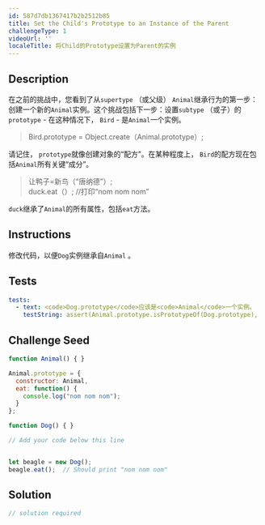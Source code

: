 ```yaml
---
id: 587d7db1367417b2b2512b85
title: Set the Child's Prototype to an Instance of the Parent
challengeType: 1
videoUrl: ''
localeTitle: 将Child的Prototype设置为Parent的实例
---
```


## Description
<section id="description">在之前的挑战中，您看到了从<code>supertype</code> （或父级） <code>Animal</code>继承行为的第一步：创建一个新的<code>Animal</code>实例。这个挑战包括下一步：设置<code>subtype</code> （或子）的<code>prototype</code> - 在这种情况下， <code>Bird</code> - 是<code>Animal</code>一个实例。 <blockquote> Bird.prototype = Object.create（Animal.prototype）; </blockquote>请记住， <code>prototype</code>就像创建对象的“配方”。在某种程度上， <code>Bird</code>的配方现在包括<code>Animal</code>所有关键“成分”。 <blockquote>让鸭子=新鸟（“唐纳德”）; <br> duck.eat（）; //打印“nom nom nom” </blockquote> <code>duck</code>继承了<code>Animal</code>的所有属性，包括<code>eat</code>方法。 </section>

## Instructions
<section id="instructions">修改代码，以便<code>Dog</code>实例继承自<code>Animal</code> 。 </section>

## Tests
<section id='tests'>

```yml
tests:
  - text: <code>Dog.prototype</code>应该是<code>Animal</code>一个实例。
    testString: assert(Animal.prototype.isPrototypeOf(Dog.prototype), '<code>Dog.prototype</code> should be an instance of <code>Animal</code>.');

```

</section>

## Challenge Seed
<section id='challengeSeed'>

<div id='js-seed'>

```js
function Animal() { }

Animal.prototype = {
  constructor: Animal,
  eat: function() {
    console.log("nom nom nom");
  }
};

function Dog() { }

// Add your code below this line


let beagle = new Dog();
beagle.eat();  // Should print "nom nom nom"

```

</div>



</section>

## Solution
<section id='solution'>

```js
// solution required
```
</section>

